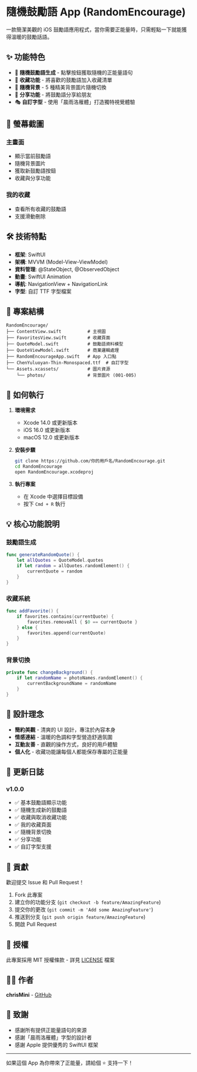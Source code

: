 # 隨機鼓勵語 App (RandomEncourage)

一款簡潔美觀的 iOS 鼓勵語應用程式，當你需要正能量時，只需輕點一下就能獲得溫暖的鼓勵話語。

## ✨ 功能特色

- 🎲 **隨機鼓勵語生成** - 點擊按鈕獲取隨機的正能量語句
- 💝 **收藏功能** - 將喜歡的鼓勵語加入收藏清單
- 🎨 **隨機背景** - 5 種精美背景圖片隨機切換
- 📱 **分享功能** - 將鼓勵語分享給朋友
- 🎭 **自訂字型** - 使用「晨雨洛雁體」打造獨特視覺體驗

## 📱 螢幕截圖

### 主畫面
- 顯示當前鼓勵語
- 隨機背景圖片
- 獲取新鼓勵語按鈕
- 收藏與分享功能

### 我的收藏
- 查看所有收藏的鼓勵語
- 支援滑動刪除

## 🛠 技術特點

- **框架**: SwiftUI
- **架構**: MVVM (Model-View-ViewModel)
- **資料管理**: @StateObject, @ObservedObject
- **動畫**: SwiftUI Animation
- **導航**: NavigationView + NavigationLink
- **字型**: 自訂 TTF 字型檔案

## 📂 專案結構

```
RandomEncourage/
├── ContentView.swift          # 主視圖
├── FavoritesView.swift        # 收藏頁面
├── QuoteModel.swift           # 鼓勵語資料模型
├── QuoteViewModel.swift       # 商業邏輯處理
├── RandomEncourageApp.swift   # App 入口點
├── ChenYuluoyan-Thin-Monospaced.ttf  # 自訂字型
└── Assets.xcassets/           # 圖片資源
    └── photos/                # 背景圖片 (001-005)
```

## 🚀 如何執行

1. **環境需求**
   - Xcode 14.0 或更新版本
   - iOS 16.0 或更新版本
   - macOS 12.0 或更新版本

2. **安裝步驟**
   ```bash
   git clone https://github.com/你的用戶名/RandomEncourage.git
   cd RandomEncourage
   open RandomEncourage.xcodeproj
   ```

3. **執行專案**
   - 在 Xcode 中選擇目標設備
   - 按下 `Cmd + R` 執行

## 💡 核心功能說明

### 鼓勵語生成
```swift
func generateRandomQuote() {
    let allQuotes = QuoteModel.quotes
    if let random = allQuotes.randomElement() {
        currentQuote = random
    }
}
```

### 收藏系統
```swift
func addFavorite() {
    if favorites.contains(currentQuote) {
        favorites.removeAll { $0 == currentQuote }
    } else {
        favorites.append(currentQuote)
    }
}
```

### 背景切換
```swift
private func changeBackground() {
    if let randomName = photoNames.randomElement() {
        currentBackgroundName = randomName
    }
}
```

## 🎨 設計理念

- **簡約美觀** - 清爽的 UI 設計，專注於內容本身
- **情感連結** - 溫暖的色調和字型營造舒適氛圍
- **互動友善** - 直觀的操作方式，良好的用戶體驗
- **個人化** - 收藏功能讓每個人都能保存專屬的正能量

## 📝 更新日誌

### v1.0.0
- ✅ 基本鼓勵語顯示功能
- ✅ 隨機生成新的鼓勵語
- ✅ 收藏與取消收藏功能
- ✅ 我的收藏頁面
- ✅ 隨機背景切換
- ✅ 分享功能
- ✅ 自訂字型支援

## 🤝 貢獻

歡迎提交 Issue 和 Pull Request！

1. Fork 此專案
2. 建立你的功能分支 (`git checkout -b feature/AmazingFeature`)
3. 提交你的更改 (`git commit -m 'Add some AmazingFeature'`)
4. 推送到分支 (`git push origin feature/AmazingFeature`)
5. 開啟 Pull Request

## 📄 授權

此專案採用 MIT 授權條款 - 詳見 [LICENSE](LICENSE) 檔案

## 👨‍💻 作者

**chrisMini** - [GitHub](https://github.com/你的用戶名)

## 🙏 致謝

- 感謝所有提供正能量語句的來源
- 感謝「晨雨洛雁體」字型的設計者
- 感謝 Apple 提供優秀的 SwiftUI 框架

---

如果這個 App 為你帶來了正能量，請給個 ⭐️ 支持一下！
